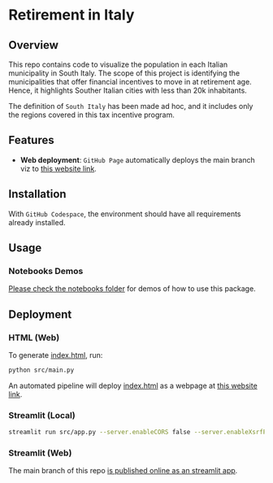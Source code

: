 # Retirement in Italy

## Overview
This repo contains code to visualize the population in each Italian municipality in South Italy. The scope of this project is identifying the municipalities that offer financial incentives to move in at retirement age. Hence, it highlights Souther Italian cities with less than 20k inhabitants.

The definition of `South Italy` has been made ad hoc, and it includes only the regions covered in this tax incentive program.

## Features

- **Web deployment**: `GitHub Page` automatically deploys the main branch viz to [this website link](https://thegitofdaniel.github.io/italy_population_heatmap/).

## Installation

With `GitHub Codespace`, the environment should have all requirements already installed.

## Usage
### Notebooks Demos
[Please check the notebooks folder](notebooks/) for demos of how to use this package.

## Deployment

### HTML (Web)
To generate [index.html](index.html), run:
```bash
python src/main.py
```
An automated pipeline will deploy [index.html](index.html) as a webpage at [this website link](https://thegitofdaniel.github.io/italy_population_heatmap/).

### Streamlit (Local)
```bash
streamlit run src/app.py --server.enableCORS false --server.enableXsrfProtection false
```

### Streamlit (Web)
The main branch of this repo [is published online as an streamlit app](https://retirementinitaly.streamlit.app/).
